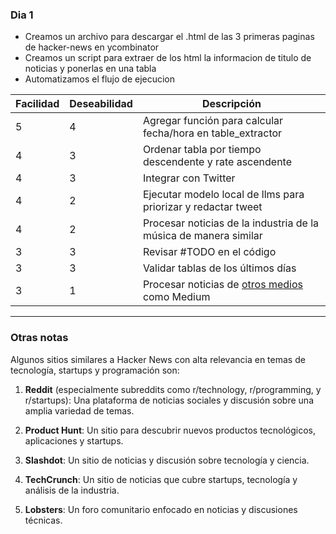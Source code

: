 ### Dia 1
- Creamos un archivo para descargar el .html de las 3 primeras paginas de hacker-news en ycombinator
- Creamos un script para extraer de los html la informacion de titulo de noticias y ponerlas en una tabla
- Automatizamos el flujo de ejecucion

| Facilidad | Deseabilidad | Descripción|
|------------|--------------|------------|
| 5       | 4         | Agregar función para calcular fecha/hora en table_extractor |
| 4       | 3         | Ordenar tabla por tiempo descendente y rate ascendente |
| 4       | 3         | Integrar con Twitter |
| 4      | 2         | Ejecutar modelo local de llms para priorizar y redactar tweet |
| 4       | 2         | Procesar noticias de la industria de la música de manera similar |
| 3       | 3         | Revisar #TODO en el código |
| 3       | 3         | Validar tablas de los últimos días |
| 3       | 1         | Procesar noticias de [otros medios](https://chatgpt.com/share/eeb0bb2a-bb70-49a6-ad01-ce6b67ff9eb7) como Medium |

---

### Otras notas
Algunos sitios similares a Hacker News con alta relevancia en temas de tecnología, startups y programación son:

1. **Reddit** (especialmente subreddits como r/technology, r/programming, y r/startups): Una plataforma de noticias sociales y discusión sobre una amplia variedad de temas.

2. **Product Hunt**: Un sitio para descubrir nuevos productos tecnológicos, aplicaciones y startups.

3. **Slashdot**: Un sitio de noticias y discusión sobre tecnología y ciencia.

4. **TechCrunch**: Un sitio de noticias que cubre startups, tecnología y análisis de la industria.

5. **Lobsters**: Un foro comunitario enfocado en noticias y discusiones técnicas.